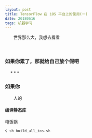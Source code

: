 ```yaml
---
layout: post
title: TensorFlow 在 iOS 平台上的使用(一)
date: 20180616
tags: 机器学习    
---
```


　　世界那么大，我想去看看

　　


### 如果你累了，那就给自己放个假吧

　
* 
*
* 
### 如果你

　　人的

#### 编译静态库

电饭锅
```
$ sh build_all_ios.sh
```














